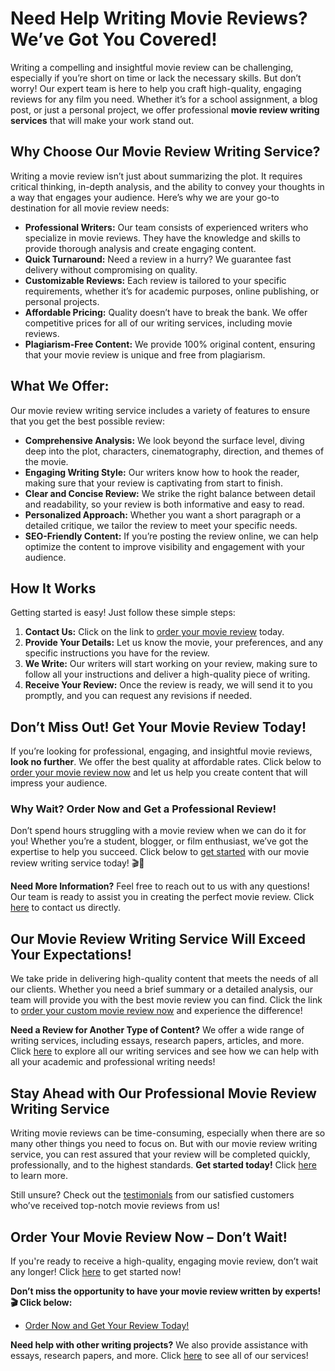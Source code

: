 # Need Help Writing Movie Reviews? We’ve Got You Covered!

Writing a compelling and insightful movie review can be challenging, especially if you’re short on time or lack the necessary skills. But don’t worry! Our expert team is here to help you craft high-quality, engaging reviews for any film you need. Whether it’s for a school assignment, a blog post, or just a personal project, we offer professional **movie review writing services** that will make your work stand out.

## Why Choose Our Movie Review Writing Service?

Writing a movie review isn’t just about summarizing the plot. It requires critical thinking, in-depth analysis, and the ability to convey your thoughts in a way that engages your audience. Here’s why we are your go-to destination for all movie review needs:

- **Professional Writers:** Our team consists of experienced writers who specialize in movie reviews. They have the knowledge and skills to provide thorough analysis and create engaging content.
- **Quick Turnaround:** Need a review in a hurry? We guarantee fast delivery without compromising on quality.
- **Customizable Reviews:** Each review is tailored to your specific requirements, whether it’s for academic purposes, online publishing, or personal projects.
- **Affordable Pricing:** Quality doesn’t have to break the bank. We offer competitive prices for all of our writing services, including movie reviews.
- **Plagiarism-Free Content:** We provide 100% original content, ensuring that your movie review is unique and free from plagiarism.

## What We Offer:

Our movie review writing service includes a variety of features to ensure that you get the best possible review:

- **Comprehensive Analysis:** We look beyond the surface level, diving deep into the plot, characters, cinematography, direction, and themes of the movie.
- **Engaging Writing Style:** Our writers know how to hook the reader, making sure that your review is captivating from start to finish.
- **Clear and Concise Review:** We strike the right balance between detail and readability, so your review is both informative and easy to read.
- **Personalized Approach:** Whether you want a short paragraph or a detailed critique, we tailor the review to meet your specific needs.
- **SEO-Friendly Content:** If you’re posting the review online, we can help optimize the content to improve visibility and engagement with your audience.

## How It Works

Getting started is easy! Just follow these simple steps:

1. **Contact Us:** Click on the link to [order your movie review](https://tinyurl.com/topessay?keyword=write+movie+reviews) today.
2. **Provide Your Details:** Let us know the movie, your preferences, and any specific instructions you have for the review.
3. **We Write:** Our writers will start working on your review, making sure to follow all your instructions and deliver a high-quality piece of writing.
4. **Receive Your Review:** Once the review is ready, we will send it to you promptly, and you can request any revisions if needed.

## Don’t Miss Out! Get Your Movie Review Today!

If you’re looking for professional, engaging, and insightful movie reviews, **look no further**. We offer the best quality at affordable rates. Click below to [order your movie review now](https://tinyurl.com/topessay?keyword=write+movie+reviews) and let us help you create content that will impress your audience.

### Why Wait? Order Now and Get a Professional Review!

Don’t spend hours struggling with a movie review when we can do it for you! Whether you’re a student, blogger, or film enthusiast, we’ve got the expertise to help you succeed. Click below to [get started](https://tinyurl.com/topessay?keyword=write+movie+reviews) with our movie review writing service today! 🎬🎥

**Need More Information?** Feel free to reach out to us with any questions! Our team is ready to assist you in creating the perfect movie review. Click [here](https://tinyurl.com/topessay?keyword=write+movie+reviews) to contact us directly.

## Our Movie Review Writing Service Will Exceed Your Expectations!

We take pride in delivering high-quality content that meets the needs of all our clients. Whether you need a brief summary or a detailed analysis, our team will provide you with the best movie review you can find. Click the link to [order your custom movie review now](https://tinyurl.com/topessay?keyword=write+movie+reviews) and experience the difference!

**Need a Review for Another Type of Content?** We offer a wide range of writing services, including essays, research papers, articles, and more. Click [here](https://tinyurl.com/topessay?keyword=write+movie+reviews) to explore all our writing services and see how we can help with all your academic and professional writing needs!

## Stay Ahead with Our Professional Movie Review Writing Service

Writing movie reviews can be time-consuming, especially when there are so many other things you need to focus on. But with our movie review writing service, you can rest assured that your review will be completed quickly, professionally, and to the highest standards. **Get started today!** Click [here](https://tinyurl.com/topessay?keyword=write+movie+reviews) to learn more.

Still unsure? Check out the [testimonials](https://tinyurl.com/topessay?keyword=write+movie+reviews) from our satisfied customers who’ve received top-notch movie reviews from us!

## Order Your Movie Review Now – Don’t Wait!

If you're ready to receive a high-quality, engaging movie review, don’t wait any longer! Click [here](https://tinyurl.com/topessay?keyword=write+movie+reviews) to get started now!

**Don’t miss the opportunity to have your movie review written by experts! 🎬 Click below:**

- [Order Now and Get Your Review Today!](https://tinyurl.com/topessay?keyword=write+movie+reviews)

**Need help with other writing projects?** We also provide assistance with essays, research papers, and more. Click [here](https://tinyurl.com/topessay?keyword=write+movie+reviews) to see all of our services!
